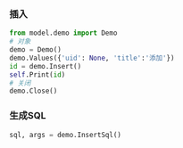 ### 插入
```python
from model.demo import Demo
# 对象
demo = Demo()
demo.Values({'uid': None, 'title':'添加'})
id = demo.Insert()
self.Print(id)
# 关闭
demo.Close()
```

### 生成SQL
```python
sql, args = demo.InsertSql()
```
